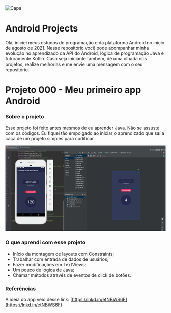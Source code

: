 <img src="/docs/android-bg.jpg" alt="Capa"/>

# Android Projects

Olá, iniciei meus estudos de programação e da plataforma Android no início de agosto de 2021. Nesse repositório você pode acompanhar minha evolução no aprendizado da API do Android, lógica de programação Java e futuramente Kotlin. Caso seja iniciante também, dê uma olhada nos projetos, realize melhorias e me envie uma mensagem com o seu repositório. 

# Projeto 000 - Meu primeiro app Android

### Sobre o projeto

Esse projeto foi feito antes mesmos de eu aprender Java. Não se assuste com os códigos. Eu fiquei tão empolgado ao iniciar o aprendizado que saí a caça de um projeto simples para codificar. 

<img src="/docs/bin2Dec.jpeg" alt="Meu primeiro projeto"/>

### O que aprendi com esse projeto

- Início da montagem de layouts com Constraints;
- Trabalhar com entrada de dados de usuários;
- Fazer modificações em TextViews;
- Um pouco de lógica de Java;
- Chamar métodos através de eventos de click de botões.

### Referências

A ideia do app veio desse link: [https://lnkd.in/etNBWS6F](https://lnkd.in/etNBWS6F)
